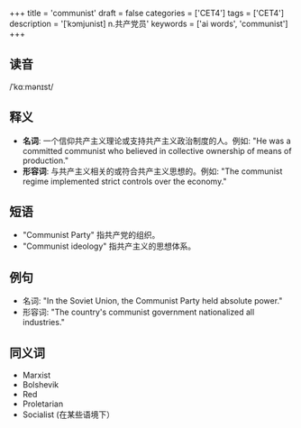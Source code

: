 +++
title = 'communist'
draft = false
categories = ['CET4']
tags = ['CET4']
description = '[ˈkɔmjunist] n.共产党员'
keywords = ['ai words', 'communist']
+++

## 读音
/ˈkɑːmənɪst/

## 释义
- **名词**: 一个信仰共产主义理论或支持共产主义政治制度的人。例如: "He was a committed communist who believed in collective ownership of means of production."
- **形容词**: 与共产主义相关的或符合共产主义思想的。例如: "The communist regime implemented strict controls over the economy."

## 短语
- "Communist Party" 指共产党的组织。
- "Communist ideology" 指共产主义的思想体系。

## 例句
- 名词: "In the Soviet Union, the Communist Party held absolute power."
- 形容词: "The country's communist government nationalized all industries."

## 同义词
- Marxist
- Bolshevik
- Red
- Proletarian
- Socialist (在某些语境下）
